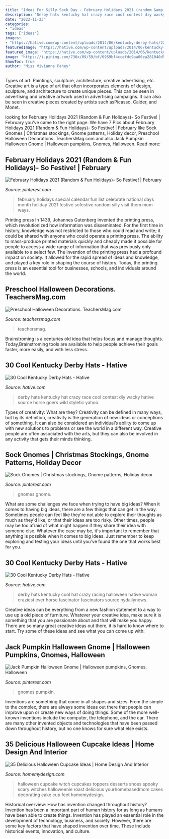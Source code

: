 ```yaml
---
title: "Ideas For Silly Sock Day - February Holidays 2021 (random &amp; Fun Holidays)- So Festive!"
description: "Derby hats kentucky hat crazy race cool contest diy wacky hative source horse goers wild styletic yahoo"
date: "2022-11-23"
categories:
- "ideas"
tags: ["ideas"]
images:
- "https://hative.com/wp-content/uploads/2014/06/kentucky-derby-hats/22-kentucky-derby-hats.jpg"
featuredImage: "https://hative.com/wp-content/uploads/2014/06/kentucky-derby-hats/6-kentucky-derby-hats.jpg"
featured_image: "https://hative.com/wp-content/uploads/2014/06/kentucky-derby-hats/22-kentucky-derby-hats.jpg"
image: "https://i.pinimg.com/736x/09/59/bf/0959bf4ccefdc9aa06ea281040d5ee84.jpg"
ShowToc: true
author: "Miss Vivianne Fahey"
---
```



Types of art: Paintings, sculpture, architecture, creative advertising, etc.
Creative art is a type of art that often incorporates elements of design, sculpture, and architecture to create unique pieces. This can be seen in advertising and creative artwork used in advertising campaigns. It can also be seen in creative pieces created by artists such asPicasso, Calder, and Monet.

	

		
looking for February Holidays 2021 (Random &amp; Fun Holidays)- So Festive! | February you've came to the right page. We have 7 Pics about February Holidays 2021 (Random &amp; Fun Holidays)- So Festive! | February like Sock Gnomes | Christmas stockings, Gnome patterns, Holiday decor, Preschool Halloween Decorations. TeachersMag.com and also Jack Pumpkin Halloween Gnome | Halloween pumpkins, Gnomes, Halloween. Read more:
		
    
## February Holidays 2021 (Random &amp; Fun Holidays)- So Festive! | February

<img loading=lazy src="https://i.pinimg.com/736x/48/8b/01/488b01c637334682355a4e4daf06f21f.jpg" onerror="this.onerror=null;this.src='https://tse3.mm.bing.net/th?id=OIP.ul4N94-YCGNa1hGO7wQJSQHaL0&amp;pid=15.1';" alt="February Holidays 2021 (Random &amp; Fun Holidays)- So Festive! | February">

_Source: pinterest.com_

>february holidays special calendar fun list celebrate national days month holiday 2021 festive sofestive random silly visit them mom ways. 

	

Printing press
In 1439, Johannes Gutenberg invented the printing press, which revolutionized how information was disseminated. For the first time in history, knowledge was not restricted to those who could read and write; it could be shared with anyone who could operate a printing press. The ability to mass-produce printed materials quickly and cheaply made it possible for people to access a wide range of information that was previously only available to a select few.
The invention of the printing press had a profound impact on society. It allowed for the rapid spread of ideas and knowledge, and played a key role in shaping the course of history. Today, the printing press is an essential tool for businesses, schools, and individuals around the world.

    
## Preschool Halloween Decorations. TeachersMag.com

<img loading=lazy src="http://teachersmag.com/wp-content/uploads/2019/11/Halloween-Door6-—-копия-764x1024.jpg" onerror="this.onerror=null;this.src='https://tse2.mm.bing.net/th?id=OIP.muDSbbBFjhyzXJz2WlwYzAHaJ7&amp;pid=15.1';" alt="Preschool Halloween Decorations. TeachersMag.com">

_Source: teachersmag.com_

>teachersmag. 

	

Brainstroming is a centuries old idea that helps focus and manage thoughts. Today,Brainstroming tools are available to help people achieve their goals faster, more easily, and with less stress.

    
## 30 Cool Kentucky Derby Hats - Hative

<img loading=lazy src="https://hative.com/wp-content/uploads/2014/06/kentucky-derby-hats/22-kentucky-derby-hats.jpg" onerror="this.onerror=null;this.src='https://tse4.mm.bing.net/th?id=OIP.0yTFGzC8DFH0TIHQRglGuwHaLH&amp;pid=15.1';" alt="30 Cool Kentucky Derby Hats - Hative">

_Source: hative.com_

>derby hats kentucky hat crazy race cool contest diy wacky hative source horse goers wild styletic yahoo. 

	

Types of creativity: What are they?
Creativity can be defined in many ways, but by its definition, creativity is the generation of new ideas or conceptions of something. It can also be considered an individual’s ability to come up with new solutions to problems or see the world in a different way. Creative people are often associated with the arts, but they can also be involved in any activity that gets their minds thinking.

    
## Sock Gnomes | Christmas Stockings, Gnome Patterns, Holiday Decor

<img loading=lazy src="https://i.pinimg.com/736x/7a/67/3d/7a673dff35ae90faae05e778454af3d4.jpg" onerror="this.onerror=null;this.src='https://tse2.mm.bing.net/th?id=OIP.DbHaIzPg6cI_zk5BBnidOAHaJ3&amp;pid=15.1';" alt="Sock Gnomes | Christmas stockings, Gnome patterns, Holiday decor">

_Source: pinterest.com_

>gnomes gnome. 

	

What are some challenges we face when trying to have big ideas?
When it comes to having big ideas, there are a few things that can get in the way. Sometimes people can feel like they're not able to explore their thoughts as much as they'd like, or that their ideas are too risky. Other times, people may be too afraid of what might happen if they share their idea with someone else. Whatever the case may be, it's important to remember that anything is possible when it comes to big ideas. Just remember to keep exploring and testing your ideas until you've found the one that works best for you.

    
## 30 Cool Kentucky Derby Hats - Hative

<img loading=lazy src="https://hative.com/wp-content/uploads/2014/06/kentucky-derby-hats/6-kentucky-derby-hats.jpg" onerror="this.onerror=null;this.src='https://tse4.mm.bing.net/th?id=OIP.XSImoWdsf1IdZriit57ZswHaKW&amp;pid=15.1';" alt="30 Cool Kentucky Derby Hats - Hative">

_Source: hative.com_

>derby hats kentucky cool hat crazy racing halloween hative woman craziest ever horse fascinator fascinators source nydailynews. 

	

Creative ideas can be everything from a new fashion statement to a way to use up a old piece of furniture. Whatever your creative idea, make sure it is something that you are passionate about and that will make you happy. There are so many great creative ideas out there, it is hard to know where to start. Try some of these ideas and see what you can come up with: 

    
## Jack Pumpkin Halloween Gnome | Halloween Pumpkins, Gnomes, Halloween

<img loading=lazy src="https://i.pinimg.com/736x/09/59/bf/0959bf4ccefdc9aa06ea281040d5ee84.jpg" onerror="this.onerror=null;this.src='https://tse3.mm.bing.net/th?id=OIP.HswM5XC9VL_hHdq7mM8crQHaJ3&amp;pid=15.1';" alt="Jack Pumpkin Halloween Gnome | Halloween pumpkins, Gnomes, Halloween">

_Source: pinterest.com_

>gnomes pumpkin. 

	

Inventions are something that come in all shapes and sizes. From the simple to the complex, there are always some ideas out there that people can improve upon or create new ways of doing things. Some of the more well-known inventions include the computer, the telephone, and the car. There are many other invented objects and technologies that have been passed down throughout history, but no one knows for sure what else exists.

    
## 35 Delicious Halloween Cupcake Ideas | Home Design And Interior

<img loading=lazy src="http://homemydesign.com/wp-content/uploads/2015/10/witches-shoes-halloween-cupcake.jpg" onerror="this.onerror=null;this.src='https://tse3.mm.bing.net/th?id=OIP.0NZHclqinbUj6kp6RCVtRAHaLK&amp;pid=15.1';" alt="35 Delicious Halloween Cupcake Ideas | Home Design And Interior">

_Source: homemydesign.com_

>halloween cupcake witch cupcakes toppers desserts shoes spooky scary witches halloweenie roast delicious yourhomebasedmom cakes decorating cake cup feet homemydesign. 

	

Historical overview: How has invention changed throughout history?
Invention has been a important part of human history for as long as humans have been able to create things. Invention has played an essential role in the development of technology, business, and society. However, there are some key factors that have shaped invention over time. These include historical events, innovation, and culture.


